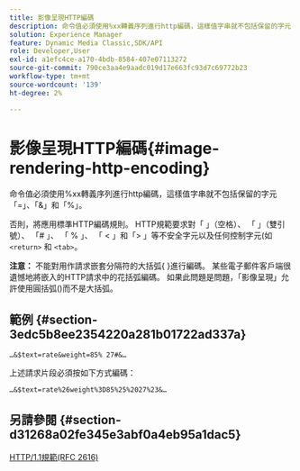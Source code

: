 ```yaml
---
title: 影像呈現HTTP編碼
description: 命令值必須使用%xx轉義序列進行http編碼，這樣值字串就不包括保留的字元「=」、「&」和「%」。
solution: Experience Manager
feature: Dynamic Media Classic,SDK/API
role: Developer,User
exl-id: a1efc4ce-a170-4bdb-8584-407e07113272
source-git-commit: 790ce3aa4e9aadc019d17e663fc93d7c69772b23
workflow-type: tm+mt
source-wordcount: '139'
ht-degree: 2%

---
```


# 影像呈現HTTP編碼{#image-rendering-http-encoding}

命令值必須使用%xx轉義序列進行http編碼，這樣值字串就不包括保留的字元「=」、「&amp;」和「%」。

否則，將應用標準HTTP編碼規則。 HTTP規範要求對「 」（空格）、 「 」（雙引號）、 「# 」、 「 % 」、 「 &lt; 」和「> 」等不安全字元以及任何控制字元(如 `<return>` 和 `<tab>`。

**注意：** 不能對用作請求嵌套分隔符的大括弧{ }進行編碼。 某些電子郵件客戶端很遺憾地將嵌入的HTTP請求中的花括弧編碼。 如果此問題是問題，「影像呈現」允許使用圓括弧()而不是大括弧。

## 範例 {#section-3edc5b8ee2354220a281b01722ad337a}

`…&$text=rate&weight=85% 27#&…`

上述請求片段必須按如下方式編碼：

`…&$text=rate%26weight%3D85%25%2027%23&…`

## 另請參閱 {#section-d31268a02fe345e3abf0a4eb95a1dac5}

[HTTP/1.1規範(RFC 2616)](https://www.w3.org/Protocols/rfc2616/rfc2616.html)

